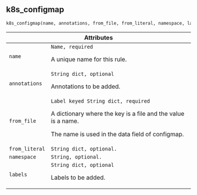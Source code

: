 <a name="k8s_configmap"></a>
## k8s_configmap

```python
k8s_configmap(name, annotations, from_file, from_literal, namespace, labels)
```
<table class="table table-condensed table-bordered table-params">
  <colgroup>
    <col class="col-param" />
    <col class="param-description" />
  </colgroup>
  <thead>
    <tr>
      <th colspan="2">Attributes</th>
    </tr>
  </thead>
  <tbody>
    <tr>
      <td><code>name</code></td>
      <td>
        <code>Name, required</code>
        <p>A unique name for this rule.</p>
      </td>
    </tr>
    <tr>
      <td><code>annotations</code></td>
      <td>
        <code>String dict, optional</code>
        <p>Annotations to be added.</p>
      </td>
    </tr>
    <tr>
      <td><code>from_file</code></td>
      <td>
        <code>Label keyed String dict, required</code>
        <p>A dictionary where the key is a file and the value is a name.</p>
        <p>The name is used in the data field of configmap.</p>
      </td>
    </tr>
    <tr>
      <td><code>from_literal</code></td>
      <td>
        <code>String dict, optional.</code>
      </td>
    </tr>
    <tr>
      <td><code>namespace</code></td>
      <td>
        <code>String, optional.</code>
      </td>
    </tr>
    <tr>
      <td><code>labels</code></td>
      <td>
        <code>String dict, optional</code>
        <p>Labels to be added.</p>
      </td>
    </tr>
  </tbody>
</table>
